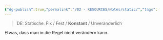 ```yaml
---
{"dg-publish":true,"permalink":"/02 - RESOURCES/Notes/static/","tags":["code"],"noteIcon":"","updated":"2024-10-21T15:50:44.000+02:00"}
---
```


>DE: Statische.
>Fix / Fest / **Konstant** / Unveränderlich

Etwas, dass man in die Regel nicht verändern kann.

